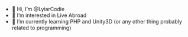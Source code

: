 - 👋 Hi, I’m @LyiarCodie
- 👀 I’m interested in Live Abroad
- 🌱 I’m currently learning PHP and Unity3D (or any other thing probably related to programming)

<!---
LyiarCodie/LyiarCodie is a ✨ special ✨ repository because its `README.md` (this file) appears on your GitHub profile.
You can click the Preview link to take a look at your changes.
--->
